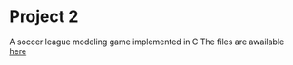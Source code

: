# Project 2

A soccer league modeling game implemented in C 
The files are awailable [here](https://github.com/melcypie/FootballGaming)
